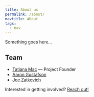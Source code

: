 ```yaml
---
title: About us
permalink: /about/
navtitle: About
tags:
  - nav
---
```


Something goes here…

## Team

* [Tatiana Mac](https://twitter.com/TatianaTMac) — Project Founder
* [Aaron Gustafson](https://twitter.com/aarongustafson)
* [Joe Zatkovich](https://twitter.com/jzbetweeting)

Interested in getting involved? [Reach out!](/contact)